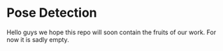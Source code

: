# Pose Detection
Hello guys we hope this repo will soon contain the fruits of our work. For now it is sadly empty.
